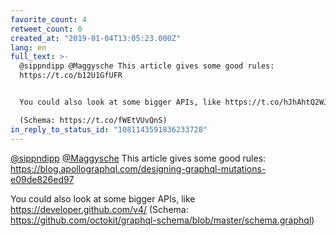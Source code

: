 ```yaml
---
favorite_count: 4
retweet_count: 0
created_at: "2019-01-04T13:05:23.000Z"
lang: en
full_text: >-
  @sippndipp @Maggysche This article gives some good rules:
  https://t.co/b12U1GfUFR


  You could also look at some bigger APIs, like https://t.co/hJhAhtQ2WJ

  (Schema: https://t.co/fWEtVUvQnS)
in_reply_to_status_id: "1081143591836233728"
---
```


[@sippndipp](https://twitter.com/sippndipp)
[@Maggysche](https://twitter.com/Maggysche) This article gives some good rules:
<https://blog.apollographql.com/designing-graphql-mutations-e09de826ed97>

You could also look at some bigger APIs, like <https://developer.github.com/v4/>
(Schema: <https://github.com/octokit/graphql-schema/blob/master/schema.graphql>)
